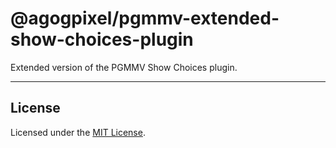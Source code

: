 # @agogpixel/pgmmv-extended-show-choices-plugin

Extended version of the PGMMV Show Choices plugin.

<hr>

## License

Licensed under the [MIT License](./LICENSE).
